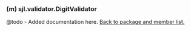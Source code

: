 ### (m) sjl.validator.DigitValidator
@todo - Added documentation here.
[Back to package and member list.](#packages-and-members)

